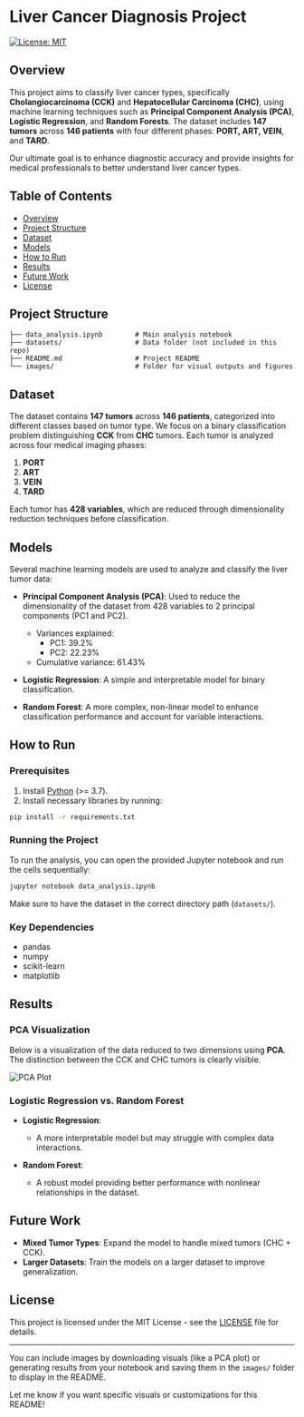 # Liver Cancer Diagnosis Project

[![License: MIT](https://img.shields.io/badge/License-MIT-yellow.svg)](https://opensource.org/licenses/MIT)

## Overview

This project aims to classify liver cancer types, specifically **Cholangiocarcinoma (CCK)** and **Hepatocellular Carcinoma (CHC)**, using machine learning techniques such as **Principal Component Analysis (PCA)**, **Logistic Regression**, and **Random Forests**. The dataset includes **147 tumors** across **146 patients** with four different phases: **PORT, ART, VEIN**, and **TARD**.

Our ultimate goal is to enhance diagnostic accuracy and provide insights for medical professionals to better understand liver cancer types.

## Table of Contents

- [Overview](#overview)
- [Project Structure](#project-structure)
- [Dataset](#dataset)
- [Models](#models)
- [How to Run](#how-to-run)
- [Results](#results)
- [Future Work](#future-work)
- [License](#license)

## Project Structure

```
├── data_analysis.ipynb        # Main analysis notebook
├── datasets/                  # Data folder (not included in this repo)
├── README.md                  # Project README
└── images/                    # Folder for visual outputs and figures
```

## Dataset

The dataset contains **147 tumors** across **146 patients**, categorized into different classes based on tumor type. We focus on a binary classification problem distinguishing **CCK** from **CHC** tumors. Each tumor is analyzed across four medical imaging phases:

1. **PORT**
2. **ART**
3. **VEIN**
4. **TARD**

Each tumor has **428 variables**, which are reduced through dimensionality reduction techniques before classification.

## Models

Several machine learning models are used to analyze and classify the liver tumor data:

- **Principal Component Analysis (PCA)**: Used to reduce the dimensionality of the dataset from 428 variables to 2 principal components (PC1 and PC2).
    - Variances explained:
        - PC1: 39.2%
        - PC2: 22.23%
    - Cumulative variance: 61.43%
  
- **Logistic Regression**: A simple and interpretable model for binary classification.
  
- **Random Forest**: A more complex, non-linear model to enhance classification performance and account for variable interactions.

## How to Run

### Prerequisites

1. Install [Python](https://www.python.org/downloads/) (>= 3.7).
2. Install necessary libraries by running:

```bash
pip install -r requirements.txt
```

### Running the Project

To run the analysis, you can open the provided Jupyter notebook and run the cells sequentially:

```bash
jupyter notebook data_analysis.ipynb
```

Make sure to have the dataset in the correct directory path (`datasets/`).

### Key Dependencies

- pandas
- numpy
- scikit-learn
- matplotlib

## Results

### PCA Visualization

Below is a visualization of the data reduced to two dimensions using **PCA**. The distinction between the CCK and CHC tumors is clearly visible.

![PCA Plot](images/pca_visualization.png)

### Logistic Regression vs. Random Forest

- **Logistic Regression**:
    - A more interpretable model but may struggle with complex data interactions.
  
- **Random Forest**:
    - A robust model providing better performance with nonlinear relationships in the dataset.

## Future Work

- **Mixed Tumor Types**: Expand the model to handle mixed tumors (CHC + CCK).
- **Larger Datasets**: Train the models on a larger dataset to improve generalization.

## License

This project is licensed under the MIT License - see the [LICENSE](LICENSE) file for details.

---

You can include images by downloading visuals (like a PCA plot) or generating results from your notebook and saving them in the `images/` folder to display in the README.

Let me know if you want specific visuals or customizations for this README!
